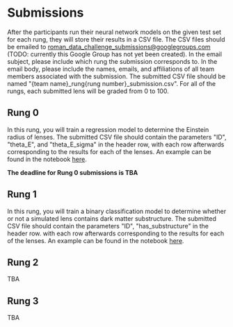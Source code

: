 # Submissions

After the participants run their neural network models on the given test set for each rung, they will store their results in a CSV file. The CSV files should be emailed to roman_data_challenge_submissions@googlegroups.com (TODO: currently this Google Group has not yet been created). In the email subject, please include which rung the submission corresponds to. In the email body, please include the names, emails, and affiliations of all team members associated with the submission. The submitted CSV file should be named "{team name}_rung{rung number}_submission.csv". For all of the rungs, each submitted lens will be graded from 0 to 100.

## Rung 0

In this rung, you will train a regression model to determine the Einstein radius of lenses. The submitted CSV file should contain the parameters "ID", "theta_E", and "theta_E_sigma" in the header row, with each row afterwards corresponding to the results for each of the lenses. An example can be found in the notebook [here](https://github.com/ahuang314/Roman_Data_Challenge/blob/main/Notebooks/rung0_submissions.ipynb).

**The deadline for Rung 0 submissions is TBA**

## Rung 1

In this rung, you will train a binary classification model to determine whether or not a simulated lens contains dark matter substructure. The submitted CSV file should contain the parameters "ID", "has_substructure" in the header row. with each row afterwards corresponding to the results for each of the lenses. An example can be found in the notebook [here](https://github.com/ahuang314/Roman_Data_Challenge/blob/main/Notebooks/rung1_submissions.ipynb).

## Rung 2

TBA

## Rung 3

TBA